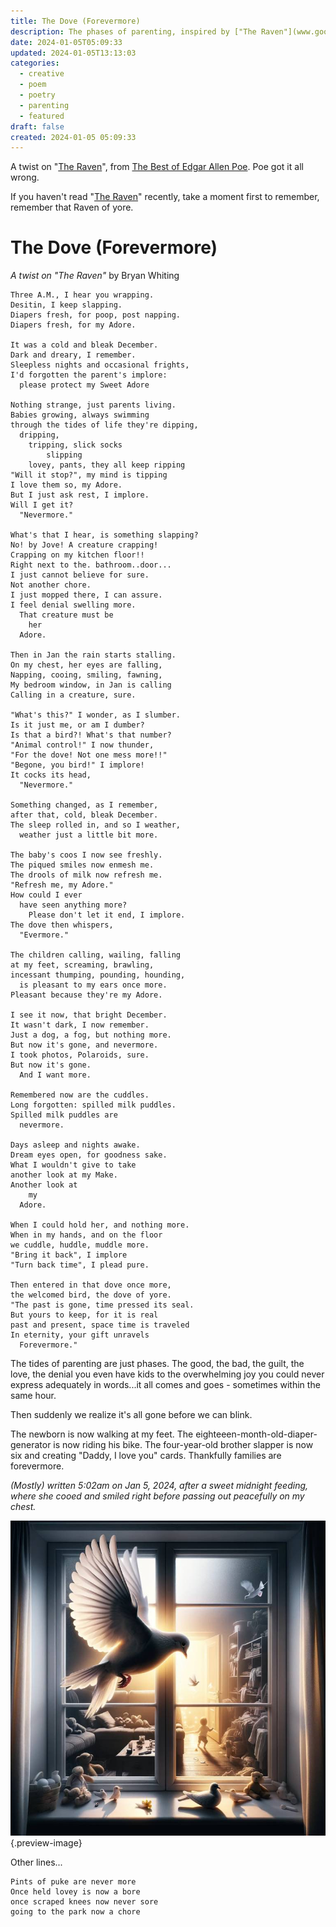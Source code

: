 ```yaml
---
title: The Dove (Forevermore)
description: The phases of parenting, inspired by ["The Raven"](www.google.com).
date: 2024-01-05T05:09:33
updated: 2024-01-05T13:13:03
categories:
  - creative
  - poem
  - poetry
  - parenting
  - featured
draft: false
created: 2024-01-05 05:09:33
---
```


A twist on "[The Raven](https://www.poetryfoundation.org/poems/48860/the-raven)", from [The Best of Edgar Allen Poe](../book-review/the-best-of-edgar-allen-poe.md). Poe got it all wrong.

If you haven't read "[The Raven](https://www.poetryfoundation.org/poems/48860/the-raven)" recently, take a moment first to remember, remember that Raven of yore. 


# The Dove (Forevermore)
*A twist on "The Raven"*
by Bryan Whiting

```
Three A.M., I hear you wrapping.
Desitin, I keep slapping.
Diapers fresh, for poop, post napping.
Diapers fresh, for my Adore.

It was a cold and bleak December.
Dark and dreary, I remember.
Sleepless nights and occasional frights,    
I'd forgotten the parent's implore:
  please protect my Sweet Adore   

Nothing strange, just parents living.
Babies growing, always swimming
through the tides of life they're dipping,    
  dripping, 
    tripping, slick socks 
        slipping    
    lovey, pants, they all keep ripping    
"Will it stop?", my mind is tipping
I love them so, my Adore.   
But I just ask rest, I implore.    
Will I get it? 
  "Nevermore."    

What's that I hear, is something slapping?    
No! by Jove! A creature crapping!    
Crapping on my kitchen floor!! 
Right next to the. bathroom..door...
I just cannot believe for sure.
Not another chore.
I just mopped there, I can assure.
I feel denial swelling more.
  That creature must be 
    her 
  Adore.  

Then in Jan the rain starts stalling.  
On my chest, her eyes are falling,  
Napping, cooing, smiling, fawning,
My bedroom window, in Jan is calling
Calling in a creature, sure.

"What's this?" I wonder, as I slumber.
Is it just me, or am I dumber?    
Is that a bird?! What's that number? 
"Animal control!" I now thunder,
"For the dove! Not one mess more!!"
"Begone, you bird!" I implore!
It cocks its head, 
  "Nevermore."

Something changed, as I remember,
after that, cold, bleak December.
The sleep rolled in, and so I weather,
  weather just a little bit more.

The baby's coos I now see freshly.
The piqued smiles now enmesh me.
The drools of milk now refresh me.
"Refresh me, my Adore."
How could I ever
  have seen anything more?
    Please don't let it end, I implore.
The dove then whispers, 
  "Evermore."

The children calling, wailing, falling
at my feet, screaming, brawling,
incessant thumping, pounding, hounding,
  is pleasant to my ears once more.
Pleasant because they're my Adore.

I see it now, that bright December.
It wasn't dark, I now remember.
Just a dog, a fog, but nothing more. 
But now it's gone, and nevermore.
I took photos, Polaroids, sure.
But now it's gone. 
  And I want more. 

Remembered now are the cuddles.
Long forgotten: spilled milk puddles.
Spilled milk puddles are 
  nevermore. 

Days asleep and nights awake.
Dream eyes open, for goodness sake.
What I wouldn't give to take
another look at my Make.
Another look at 
    my 
  Adore.

When I could hold her, and nothing more. 
When in my hands, and on the floor
we cuddle, huddle, muddle more.
"Bring it back", I implore
"Turn back time", I plead pure.

Then entered in that dove once more, 
the welcomed bird, the dove of yore.
"The past is gone, time pressed its seal.
But yours to keep, for it is real
past and present, space time is traveled
In eternity, your gift unravels
  Forevermore."
```

The tides of parenting are just phases. The good, the bad, the guilt, the love, the denial you even have kids to the overwhelming joy you could never express adequately in words...it all comes and goes - sometimes within the same hour. 

Then suddenly we realize it's all gone before we can blink.

The newborn is now walking at my feet. The eighteeen-month-old-diaper-generator is now riding his bike. The four-year-old brother slapper is now six and creating "Daddy, I love you" cards. Thankfully families are forevermore.

*(Mostly) written 5:02am on Jan 5, 2024, after a sweet midnight feeding, where she cooed and smiled right before passing out peacefully on my chest.*

![Messy rooms, a memory forevermore](../img/dalle-dove-windowsill-messy-toys-light.jpeg){.preview-image}

Other lines...

``` 
Pints of puke are never more
Once held lovey is now a bore
once scraped knees now never sore
going to the park now a chore
``` 
